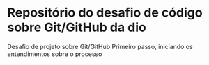 # Repositório do desafio de código sobre Git/GitHub da dio
Desafio de projeto sobre Git/GitHub
Primeiro passo, iniciando os entendimentos sobre o processo
